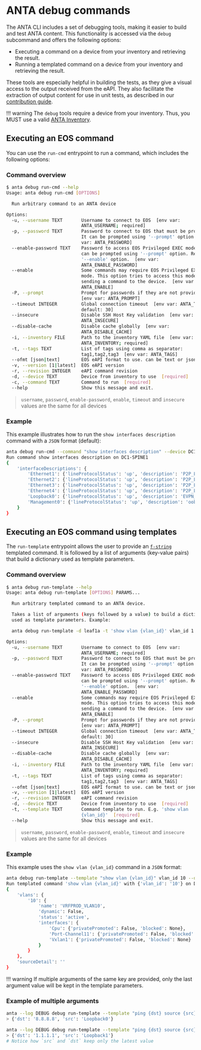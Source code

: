 <!--
  ~ Copyright (c) 2023 Arista Networks, Inc.
  ~ Use of this source code is governed by the Apache License 2.0
  ~ that can be found in the LICENSE file.
  -->

# ANTA debug commands

The ANTA CLI includes a set of debugging tools, making it easier to build and test ANTA content. This functionality is accessed via the `debug` subcommand and offers the following options:

- Executing a command on a device from your inventory and retrieving the result.
- Running a templated command on a device from your inventory and retrieving the result.

These tools are especially helpful in building the tests, as they give a visual access to the output received from the eAPI. They also facilitate the extraction of output content for use in unit tests, as described in our [contribution guide](../contribution.md).

!!! warning
    The `debug` tools require a device from your inventory. Thus, you MUST use a valid [ANTA Inventory](../usage-inventory-catalog.md#create-an-inventory-file).

## Executing an EOS command

You can use the `run-cmd` entrypoint to run a command, which includes the following options:

### Command overview

```bash
$ anta debug run-cmd --help
Usage: anta debug run-cmd [OPTIONS]

  Run arbitrary command to an ANTA device

Options:
  -u, --username TEXT       Username to connect to EOS  [env var:
                            ANTA_USERNAME; required]
  -p, --password TEXT       Password to connect to EOS that must be provided.
                            It can be prompted using '--prompt' option.  [env
                            var: ANTA_PASSWORD]
  --enable-password TEXT    Password to access EOS Privileged EXEC mode. It
                            can be prompted using '--prompt' option. Requires
                            '--enable' option.  [env var:
                            ANTA_ENABLE_PASSWORD]
  --enable                  Some commands may require EOS Privileged EXEC
                            mode. This option tries to access this mode before
                            sending a command to the device.  [env var:
                            ANTA_ENABLE]
  -P, --prompt              Prompt for passwords if they are not provided.
                            [env var: ANTA_PROMPT]
  --timeout INTEGER         Global connection timeout  [env var: ANTA_TIMEOUT;
                            default: 30]
  --insecure                Disable SSH Host Key validation  [env var:
                            ANTA_INSECURE]
  --disable-cache           Disable cache globally  [env var:
                            ANTA_DISABLE_CACHE]
  -i, --inventory FILE      Path to the inventory YAML file  [env var:
                            ANTA_INVENTORY; required]
  -t, --tags TEXT           List of tags using comma as separator:
                            tag1,tag2,tag3  [env var: ANTA_TAGS]
  --ofmt [json|text]        EOS eAPI format to use. can be text or json
  -v, --version [1|latest]  EOS eAPI version
  -r, --revision INTEGER    eAPI command revision
  -d, --device TEXT         Device from inventory to use  [required]
  -c, --command TEXT        Command to run  [required]
  --help                    Show this message and exit.
```

> `username`, `password`, `enable-password`, `enable`, `timeout` and `insecure` values are the same for all devices

### Example

This example illustrates how to run the `show interfaces description` command with a `JSON` format (default):

```bash
anta debug run-cmd --command "show interfaces description" --device DC1-SPINE1
Run command show interfaces description on DC1-SPINE1
{
    'interfaceDescriptions': {
        'Ethernet1': {'lineProtocolStatus': 'up', 'description': 'P2P_LINK_TO_DC1-LEAF1A_Ethernet1', 'interfaceStatus': 'up'},
        'Ethernet2': {'lineProtocolStatus': 'up', 'description': 'P2P_LINK_TO_DC1-LEAF1B_Ethernet1', 'interfaceStatus': 'up'},
        'Ethernet3': {'lineProtocolStatus': 'up', 'description': 'P2P_LINK_TO_DC1-BL1_Ethernet1', 'interfaceStatus': 'up'},
        'Ethernet4': {'lineProtocolStatus': 'up', 'description': 'P2P_LINK_TO_DC1-BL2_Ethernet1', 'interfaceStatus': 'up'},
        'Loopback0': {'lineProtocolStatus': 'up', 'description': 'EVPN_Overlay_Peering', 'interfaceStatus': 'up'},
        'Management0': {'lineProtocolStatus': 'up', 'description': 'oob_management', 'interfaceStatus': 'up'}
    }
}
```

## Executing an EOS command using templates

The `run-template` entrypoint allows the user to provide an [`f-string`](https://realpython.com/python-f-strings/#f-strings-a-new-and-improved-way-to-format-strings-in-python) templated command. It is followed by a list of arguments (key-value pairs) that build a dictionary used as template parameters.

### Command overview

```bash
$ anta debug run-template --help
Usage: anta debug run-template [OPTIONS] PARAMS...

  Run arbitrary templated command to an ANTA device.

  Takes a list of arguments (keys followed by a value) to build a dictionary
  used as template parameters. Example:

  anta debug run-template -d leaf1a -t 'show vlan {vlan_id}' vlan_id 1

Options:
  -u, --username TEXT       Username to connect to EOS  [env var:
                            ANTA_USERNAME; required]
  -p, --password TEXT       Password to connect to EOS that must be provided.
                            It can be prompted using '--prompt' option.  [env
                            var: ANTA_PASSWORD]
  --enable-password TEXT    Password to access EOS Privileged EXEC mode. It
                            can be prompted using '--prompt' option. Requires
                            '--enable' option.  [env var:
                            ANTA_ENABLE_PASSWORD]
  --enable                  Some commands may require EOS Privileged EXEC
                            mode. This option tries to access this mode before
                            sending a command to the device.  [env var:
                            ANTA_ENABLE]
  -P, --prompt              Prompt for passwords if they are not provided.
                            [env var: ANTA_PROMPT]
  --timeout INTEGER         Global connection timeout  [env var: ANTA_TIMEOUT;
                            default: 30]
  --insecure                Disable SSH Host Key validation  [env var:
                            ANTA_INSECURE]
  --disable-cache           Disable cache globally  [env var:
                            ANTA_DISABLE_CACHE]
  -i, --inventory FILE      Path to the inventory YAML file  [env var:
                            ANTA_INVENTORY; required]
  -t, --tags TEXT           List of tags using comma as separator:
                            tag1,tag2,tag3  [env var: ANTA_TAGS]
  --ofmt [json|text]        EOS eAPI format to use. can be text or json
  -v, --version [1|latest]  EOS eAPI version
  -r, --revision INTEGER    eAPI command revision
  -d, --device TEXT         Device from inventory to use  [required]
  -t, --template TEXT       Command template to run. E.g. 'show vlan
                            {vlan_id}'  [required]
  --help                    Show this message and exit.
```

> `username`, `password`, `enable-password`, `enable`, `timeout` and `insecure` values are the same for all devices

### Example

This example uses the `show vlan {vlan_id}` command in a `JSON` format:

```bash
anta debug run-template --template "show vlan {vlan_id}" vlan_id 10 --device DC1-LEAF1A
Run templated command 'show vlan {vlan_id}' with {'vlan_id': '10'} on DC1-LEAF1A
{
    'vlans': {
        '10': {
            'name': 'VRFPROD_VLAN10',
            'dynamic': False,
            'status': 'active',
            'interfaces': {
                'Cpu': {'privatePromoted': False, 'blocked': None},
                'Port-Channel11': {'privatePromoted': False, 'blocked': None},
                'Vxlan1': {'privatePromoted': False, 'blocked': None}
            }
        }
    },
    'sourceDetail': ''
}
```
!!! warning
    If multiple arguments of the same key are provided, only the last argument value will be kept in the template parameters.

### Example of multiple arguments

```bash
anta --log DEBUG debug run-template --template "ping {dst} source {src}" dst "8.8.8.8" src Loopback0 --device DC1-SPINE1    
> {'dst': '8.8.8.8', 'src': 'Loopback0'}

anta --log DEBUG debug run-template --template "ping {dst} source {src}" dst "8.8.8.8" src Loopback0 dst "1.1.1.1" src Loopback1 --device DC1-SPINE1          
> {'dst': '1.1.1.1', 'src': 'Loopback1'}
# Notice how `src` and `dst` keep only the latest value
```
